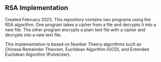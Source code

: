 ## RSA Implementation

Created February 2023. This repository contains two programs using the RSA algorithm. 
One program takes a cipher from a file and decrypts it into a new file. 
The other program encrypts a plain text file with a cipher and decrypts into a new text file.

This implementation is based on Number Theory algorithms such as Chinese Remainder Theorem, Euclidean Algorithm (GCD), and Extended Euclidean Algorithm (Pulverizer).
